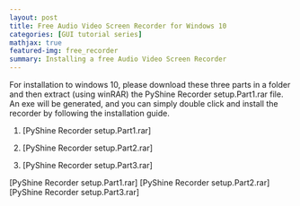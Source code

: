 ```yaml
---
layout: post
title: Free Audio Video Screen Recorder for Windows 10
categories: [GUI tutorial series]
mathjax: true
featured-img: free_recorder
summary: Installing a free Audio Video Screen Recorder
---
```

For installation to windows 10, please download these three parts in a folder and then extract (using winRAR) the PyShine Recorder setup.Part1.rar file. An exe will be generated, and you can simply double click and install the recorder by following the installation guide.

1. [PyShine Recorder setup.Part1.rar]

2. [PyShine Recorder setup.Part2.rar]

3. [PyShine Recorder setup.Part3.rar]



[PyShine Recorder setup.Part1.rar]
[PyShine Recorder setup.Part2.rar]
[PyShine Recorder setup.Part3.rar]
